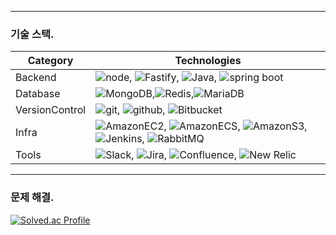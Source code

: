 ----
### 기술 스택.
| Category | Technologies                                             |
|----------|----------------------------------------------------------|
| Backend  | ![node](https://img.shields.io/badge/-Node.js-43853D?style=for-the-badge&logo=node.js&logoColor=ffffff), ![Fastify](https://img.shields.io/badge/Fastify-000000?style=for-the-badge&logo=fastify&logoColor=ffffff), ![Java](https://img.shields.io/badge/Java-007396?style=for-the-badge&logo=OpenJDK&logoColor=ffffff), ![spring boot](https://img.shields.io/badge/springboot-6DB33F?style=for-the-badge&logo=springboot&logoColor=white) |
| Database | ![MongoDB](https://img.shields.io/badge/MongoDB-47A248?style=for-the-badge&logo=MongoDB&logoColor=ffffff),![Redis](https://img.shields.io/badge/Redis-DC382D?style=for-the-badge&logo=Redis&logoColor=ffffff),![MariaDB](https://img.shields.io/badge/MariaDB-003545?style=for-the-badge&logo=MariaDB&logoColor=ffffff) |
| VersionControl | ![git](https://img.shields.io/badge/-Git-F34C28?style=for-the-badge&logo=git&logoColor=F0F0E8), ![github](https://img.shields.io/badge/-Github-1C2127?style=for-the-badge&logo=github&logoColor=ADBAC7), ![Bitbucket](https://img.shields.io/badge/Bitbucket-0052CC?style=for-the-badge&logo=Bitbucket&logoColor=ffffff) |
| Infra   | ![AmazonEC2](https://img.shields.io/badge/AmazonEC2-FF9900?style=for-the-badge&logo=AmazonEC2&logoColor=ffffff), ![AmazonECS](https://img.shields.io/badge/AmazonECS-FF9900?style=for-the-badge&logo=AmazonECS&logoColor=ffffff), ![AmazonS3](https://img.shields.io/badge/AmazonS3-569A31?style=for-the-badge&logo=AmazonS3&logoColor=ffffff), ![Jenkins](https://img.shields.io/badge/Jenkins-D24939?style=for-the-badge&logo=Jenkins&logoColor=ffffff), ![RabbitMQ](https://img.shields.io/badge/RabbitMQ-FF6600?style=for-the-badge&logo=RabbitMQ&logoColor=white) |
| Tools    | ![Slack](https://img.shields.io/badge/Slack-4A154B?style=for-the-badge&logo=Slack&logoColor=ffffff), ![Jira](https://img.shields.io/badge/Jira-0052CC?style=for-the-badge&logo=Jira&logoColor=ffffff), ![Confluence](https://img.shields.io/badge/Confluence-172B4D?style=for-the-badge&logo=Confluence&logoColor=ffffff), ![New Relic](https://img.shields.io/badge/newRelic-1CE783?style=for-the-badge&logo=newrelic&logoColor=ffffff)

---

### 문제 해결.
[![Solved.ac Profile](http://mazassumnida.wtf/api/v2/generate_badge?boj=calculus9006)](https://solved.ac/calculus9006/)
